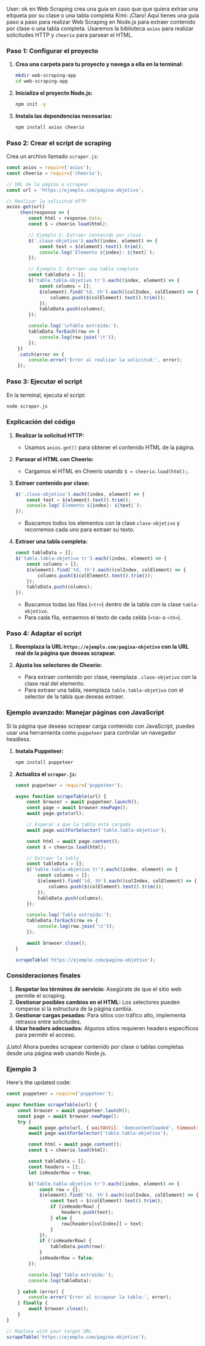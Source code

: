 User: ok en Web Scraping crea una guia en caso que que quiera extrae una eitqueta por su clase o una tabla completa
Kimi: ¡Claro! Aquí tienes una guía paso a paso para realizar Web Scraping en Node.js para extraer contenido por clase o una tabla completa. Usaremos la biblioteca `axios` para realizar solicitudes HTTP y `cheerio` para parsear el HTML.

### Paso 1: Configurar el proyecto

1. **Crea una carpeta para tu proyecto y navega a ella en la terminal:**

   ```bash
   mkdir web-scraping-app
   cd web-scraping-app
   ```

2. **Inicializa el proyecto Node.js:**

   ```bash
   npm init -y
   ```

3. **Instala las dependencias necesarias:**

   ```bash
   npm install axios cheerio
   ```

### Paso 2: Crear el script de scraping

Crea un archivo llamado `scraper.js`:

```javascript
const axios = require('axios');
const cheerio = require('cheerio');

// URL de la página a scrapear
const url = 'https://ejemplo.com/pagina-objetivo';

// Realizar la solicitud HTTP
axios.get(url)
    .then(response => {
        const html = response.data;
        const $ = cheerio.load(html);

        // Ejemplo 1: Extraer contenido por clase
        $('.clase-objetivo').each((index, element) => {
            const text = $(element).text().trim();
            console.log(`Elemento ${index}: ${text}`);
        });

        // Ejemplo 2: Extraer una tabla completa
        const tableData = [];
        $('table.tabla-objetivo tr').each((index, element) => {
            const columns = [];
            $(element).find('td, th').each((colIndex, colElement) => {
                columns.push($(colElement).text().trim());
            });
            tableData.push(columns);
        });

        console.log('\nTabla extraída:');
        tableData.forEach(row => {
            console.log(row.join('\t'));
        });
    })
    .catch(error => {
        console.error('Error al realizar la solicitud:', error);
    });
```

### Paso 3: Ejecutar el script

En la terminal, ejecuta el script:

```bash
node scraper.js
```

### Explicación del código

1. **Realizar la solicitud HTTP:**
   - Usamos `axios.get()` para obtener el contenido HTML de la página.

2. **Parsear el HTML con Cheerio:**
   - Cargamos el HTML en Cheerio usando `$ = cheerio.load(html);`.

3. **Extraer contenido por clase:**
   ```javascript
   $('.clase-objetivo').each((index, element) => {
       const text = $(element).text().trim();
       console.log(`Elemento ${index}: ${text}`);
   });
   ```
   - Buscamos todos los elementos con la clase `clase-objetivo` y recorremos cada uno para extraer su texto.

4. **Extraer una tabla completa:**
   ```javascript
   const tableData = [];
   $('table.tabla-objetivo tr').each((index, element) => {
       const columns = [];
       $(element).find('td, th').each((colIndex, colElement) => {
           columns.push($(colElement).text().trim());
       });
       tableData.push(columns);
   });
   ```
   - Buscamos todas las filas (`<tr>`) dentro de la tabla con la clase `tabla-objetivo`.
   - Para cada fila, extraemos el texto de cada celda (`<td>` o `<th>`).

### Paso 4: Adaptar el script

1. **Reemplaza la URL:`https://ejemplo.com/pagina-objetivo` con la URL real de la página que deseas scrapear.**

2. **Ajusta los selectores de Cheerio:**
   - Para extraer contenido por clase, reemplaza `.clase-objetivo` con la clase real del elemento.
   - Para extraer una tabla, reemplaza `table.tabla-objetivo` con el selector de la tabla que deseas extraer.

### Ejemplo avanzado: Manejar páginas con JavaScript

Si la página que deseas scrapear carga contenido con JavaScript, puedes usar una herramienta como `puppeteer` para controlar un navegador headless.

1. **Instala Puppeteer:**

   ```bash
   npm install puppeteer
   ```

2. **Actualiza el `scraper.js`:**

   ```javascript
   const puppeteer = require('puppeteer');

   async function scrapeTable(url) {
       const browser = await puppeteer.launch();
       const page = await browser.newPage();
       await page.goto(url);

       // Esperar a que la tabla esté cargada
       await page.waitForSelector('table.tabla-objetivo');

       const html = await page.content();
       const $ = cheerio.load(html);

       // Extraer la tabla
       const tableData = [];
       $('table.tabla-objetivo tr').each((index, element) => {
           const columns = [];
           $(element).find('td, th').each((colIndex, colElement) => {
               columns.push($(colElement).text().trim());
           });
           tableData.push(columns);
       });

       console.log('Tabla extraída:');
       tableData.forEach(row => {
           console.log(row.join('\t'));
       });

       await browser.close();
   }

   scrapeTable('https://ejemplo.com/pagina-objetivo');
   ```

### Consideraciones finales

1. **Respetar los términos de servicio:** Asegúrate de que el sitio web permite el scraping.
2. **Gestionar posibles cambios en el HTML:** Los selectores pueden romperse si la estructura de la página cambia.
3. **Gestionar cargas pesadas:** Para sitios con tráfico alto, implementa retrasos entre solicitudes.
4. **Usar headers adecuados:** Algunos sitios requieren headers específicos para permitir el acceso.

¡Listo! Ahora puedes scrapear contenido por clase o tablas completas desde una página web usando Node.js.




### Ejemplo 3 

Here's the updated code:

```javascript
const puppeteer = require('puppeteer');

async function scrapeTable(url) {
    const browser = await puppeteer.launch();
    const page = await browser.newPage();
    try {
        await page.goto(url, { waitUntil: 'domcontentloaded', timeout: 30000 });
        await page.waitForSelector('table.tabla-objetivo');

        const html = await page.content();
        const $ = cheerio.load(html);

        const tableData = [];
        const headers = [];
        let isHeaderRow = true;

        $('table.tabla-objetivo tr').each((index, element) => {
            const row = {};
            $(element).find('td, th').each((colIndex, colElement) => {
                const text = $(colElement).text().trim();
                if (isHeaderRow) {
                    headers.push(text);
                } else {
                    row[headers[colIndex]] = text;
                }
            });
            if (!isHeaderRow) {
                tableData.push(row);
            }
            isHeaderRow = false;
        });

        console.log('Tabla extraída:');
        console.log(tableData);

    } catch (error) {
        console.error('Error al scrapear la tabla:', error);
    } finally {
        await browser.close();
    }
}

// Replace with your target URL
scrapeTable('https://ejemplo.com/pagina-objetivo');
```


